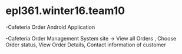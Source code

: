 # epl361.winter16.team10

-Cafeteria Order Android Application

-Cafeteria Order Management System site
->
View all Orders ,
Choose Order status,
View Order Details,
Contact information of customer
